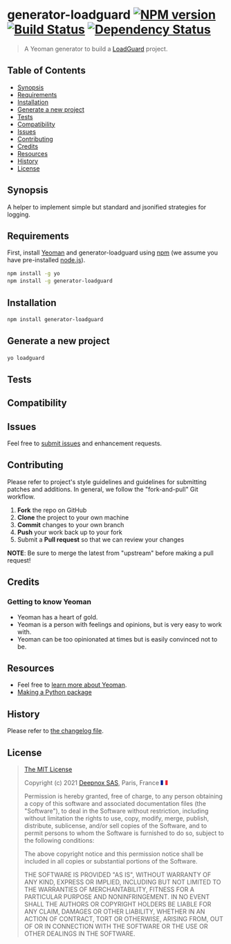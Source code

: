 # generator-loadguard [![NPM version][npm-image]][npm-url] [![Build Status][travis-image]][travis-url] [![Dependency Status][daviddm-image]][daviddm-url]

> A Yeoman generator to build a [LoadGuard](https://loadguard.io) project.

## Table of Contents

* [Synopsis](#synopsis)
* [Requirements](#requirements)
* [Installation](#installation)
* [Generate a new project](#generate-a-new-project)
* [Tests](#tests)
* [Compatibility](#compatibility)
* [Issues](#issues)
* [Contributing](#contributing)
* [Credits](#credits)
* [Resources](#resources)
* [History](#history)
* [License](#license)

## <a name="synopsis">Synopsis</a>

A helper to implement simple but standard and jsonified strategies for logging.


## <a name="requirements">Requirements</a>

First, install [Yeoman](http://yeoman.io) and generator-loadguard using [npm](https://www.npmjs.com/) (we assume you have pre-installed [node.js](https://nodejs.org/)).


```bash
npm install -g yo
npm install -g generator-loadguard
```

## <a name="installation">Installation</a>

```bash
npm install generator-loadguard
```

## <a name="generate-a-new-project">Generate a new project</a>


```bash
yo loadguard
```

## <a name="tests">Tests</a>


## <a name="compatibility">Compatibility</a>


## <a name="issues"> Issues</a>

Feel free to [submit issues](https://github.com/deepnox-io/generator-loadguard/issues) and enhancement requests.

## <a name="contributing">Contributing</a>

Please refer to project's style guidelines and guidelines for submitting patches and additions. In general, we follow the "fork-and-pull" Git workflow.

 1. **Fork** the repo on GitHub
 2. **Clone** the project to your own machine
 3. **Commit** changes to your own branch
 4. **Push** your work back up to your fork
 5. Submit a **Pull request** so that we can review your changes

**NOTE**: Be sure to merge the latest from "upstream" before making a pull request!

## <a name="credits">Credits</a>

### Getting to know Yeoman

* Yeoman has a heart of gold.
* Yeoman is a person with feelings and opinions, but is very easy to work with.
* Yeoman can be too opinionated at times but is easily convinced not to be.

## <a name="resources">Resources</a>

* Feel free to [learn more about Yeoman](http://yeoman.io/).
* [Making a Python package](https://python-packaging-tutorial.readthedocs.io/en/latest/setup_py.html)

## <a name="history">History</a>

Please refer to [the changelog file](CHANGELOG.md).

## <a name="license">License</a>

> 
> [The MIT License](https://opensource.org/licenses/MIT)
> 
> Copyright (c) 2021 [Deepnox SAS](https://deepnox.io), Paris, France <img src="https://github.com/hampusborgos/country-flags/raw/main/svg/fr.svg" width="16" /> 
> 
> Permission is hereby granted, free of charge, to any person obtaining a copy
> of this software and associated documentation files (the "Software"), to deal
> in the Software without restriction, including without limitation the rights
> to use, copy, modify, merge, publish, distribute, sublicense, and/or sell
> copies of the Software, and to permit persons to whom the Software is
> furnished to do so, subject to the following conditions:
> 
> The above copyright notice and this permission notice shall be included in
> all copies or substantial portions of the Software.
> 
> THE SOFTWARE IS PROVIDED "AS IS", WITHOUT WARRANTY OF ANY KIND, EXPRESS OR
> IMPLIED, INCLUDING BUT NOT LIMITED TO THE WARRANTIES OF MERCHANTABILITY,
> FITNESS FOR A PARTICULAR PURPOSE AND NONINFRINGEMENT. IN NO EVENT SHALL THE
> AUTHORS OR COPYRIGHT HOLDERS BE LIABLE FOR ANY CLAIM, DAMAGES OR OTHER
> LIABILITY, WHETHER IN AN ACTION OF CONTRACT, TORT OR OTHERWISE, ARISING FROM,
> OUT OF OR IN CONNECTION WITH THE SOFTWARE OR THE USE OR OTHER DEALINGS IN
> THE SOFTWARE.
>

[npm-image]: https://badge.fury.io/js/generator-loadguard.svg
[npm-url]: https://npmjs.org/package/generator-loadguard
[travis-image]: https://travis-ci.com/deepnox-io/generator-loadguard.svg?branch=master
[travis-url]: https://travis-ci.com/deepnox-io/generator-loadguard
[daviddm-image]: https://david-dm.org/deepnox-io/generator-loadguard.svg?theme=shields.io
[daviddm-url]: https://david-dm.org/deepnox-io/generator-loadguard
